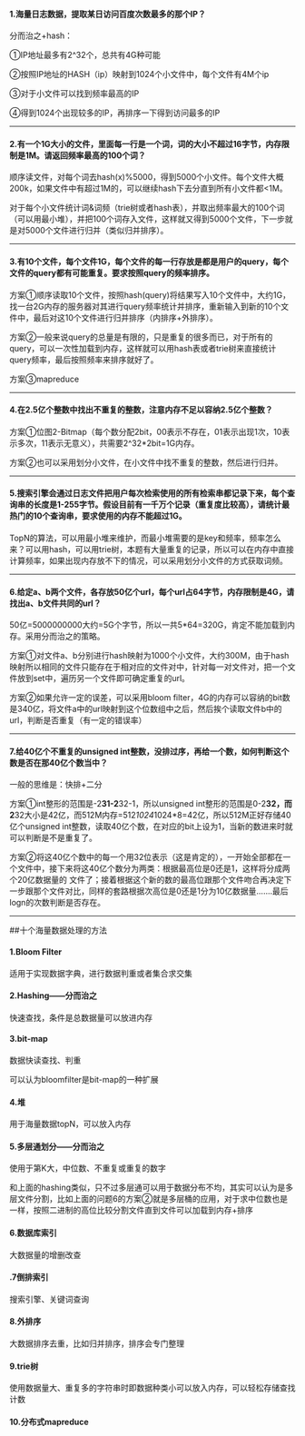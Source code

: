 #### 1.海量日志数据，提取某日访问百度次数最多的那个IP？

分而治之+hash：

①IP地址最多有2^32个，总共有4G种可能

②按照IP地址的HASH（ip）映射到1024个小文件中，每个文件有4M个ip

③对于小文件可以找到频率最高的IP

④得到1024个出现较多的IP，再排序一下得到访问最多的IP

---



#### 2.有一个1G大小的文件，里面每一行是一个词，词的大小不超过16字节，内存限制是1M。请返回频率最高的100个词？

顺序读文件，对每个词去hash(x)%5000，得到5000个小文件。每个文件大概200k，如果文件中有超过1M的，可以继续hash下去分直到所有小文件都<1M。

对于每个小文件统计词&词频（trie树或者hash表），并取出频率最大的100个词（可以用最小堆），并把100个词存入文件，这样就又得到5000个文件，下一步就是对5000个文件进行归并（类似归并排序）。

---

 

#### 3.有10个文件，每个文件1G，每个文件的每一行存放是都是用户的query，每个文件的query都有可能重复。要求按照query的频率排序。

方案①顺序读取10个文件，按照hash(query)将结果写入10个文件中，大约1G，找一台2G内存的服务器对其进行query频率统计并排序，重新输入到新的10个文件中，最后对这10个文件进行归并排序（内排序+外排序）。

方案②一般来说query的总量是有限的，只是重复的很多而已，对于所有的query，可以一次性加载到内存，这样就可以用hash表或者trie树来直接统计query频率，最后按照频率来排序就好了。

方案③mapreduce

---

 

#### 4.在2.5亿个整数中找出不重复的整数，注意内存不足以容纳2.5亿个整数？

方案①位图2-Bitmap（每个数分配2bit，00表示不存在，01表示出现1次，10表示多次，11表示无意义），共需要2^32*2bit=1G内存。

方案②也可以采用划分小文件，在小文件中找不重复的整数，然后进行归并。

---



#### 5.搜索引擎会通过日志文件把用户每次检索使用的所有检索串都记录下来，每个查询串的长度是1-255字节。假设目前有一千万个记录（重复度比较高），请统计最热门的10个查询串，要求使用的内存不能超过1G。

TopN的算法，可以用最小堆来维护，而最小堆需要的是key和频率，频率怎么来？可以用hash，可以用trie树，本题有大量重复的记录，所以可以在内存中直接计算频率，如果出现内存放不下的情况，可以采用划分小文件的方式获取词频。

---



#### 6.给定a、b两个文件，各存放50亿个url，每个url占64字节，内存限制是4G，请找出a、b文件共同的url？

50亿=5000000000大约=5G个字节，所以一共5*64=320G，肯定不能加载到内存。采用分而治之的策略。

方案①对文件a、b分别进行hash映射为1000个小文件，大约300M，由于hash映射所以相同的文件只能存在于相对应的文件对中，针对每一对文件对，把一个文件放到set中，遍历另一个文件即可确定重复的url。

方案②如果允许一定的误差，可以采用bloom filter，4G的内存可以容纳的bit数是340亿，将文件a中的url映射到这个位数组中之后，然后挨个读取文件b中的url，判断是否重复（有一定的错误率）

---

 

#### 7.给40亿个不重复的unsigned int整数，没排过序，再给一个数，如何判断这个数是否在那40亿个数当中？

一般的思维是：快排+二分

方案①int整形的范围是-2**31-2**32-1，所以unsigned int整形的范围是0-2**32，而2**32大小是42亿，而512M内存=512*1024*1024*8=42亿，所以512M正好存储40亿个unsigned int整数，读取40亿个数，在对应的bit上设为1，当新的数进来时就可以判断是不是重复了。

方案②将这40亿个数中的每一个用32位表示（这是肯定的），一开始全部都在一个文件中，接下来将这40亿个数分为两类：根据最高位是0还是1，这样将分成两个20亿数据量的 文件了；接着根据这个新的数的最高位跟那个文件吻合再决定下一步跟那个文件对比，同样的套路根据次高位是0还是1分为10亿数据量.......最后logn的次数判断是否存在。

---



##十个海量数据处理的方法

#### 1.Bloom Filter

适用于实现数据字典，进行数据判重或者集合求交集

#### 2.Hashing——分而治之

快速查找，条件是总数据量可以放进内存

#### 3.bit-map

数据快读查找、判重

可以认为bloomfilter是bit-map的一种扩展

#### 4.堆

用于海量数据topN，可以放入内存

#### 5.多层通划分——分而治之

使用于第K大，中位数、不重复或重复的数字

和上面的hashing类似，只不过多层通可以用于数据分布不均，其实可以认为是多层文件分割，比如上面的问题6的方案②就是多层桶的应用，对于求中位数也是一样，按照二进制的高位比较分割文件直到文件可以加载到内存+排序

#### 6.数据库索引

大数据量的增删改查

#### .7倒排索引

搜索引擎、关键词查询

#### 8.外排序

大数据排序去重，比如归并排序，排序会专门整理

#### 9.trie树

使用数据量大、重复多的字符串时即数据种类小可以放入内存，可以轻松存储查找计数

#### 10.分布式mapreduce

